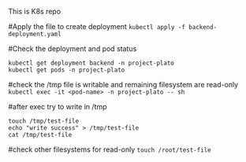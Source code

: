 This is K8s repo

#Apply the file to create deployment
`kubectl apply -f backend-deployment.yaml`

#Check the deployment and pod status
```
kubectl get deployment backend -n project-plato
kubectl get pods -n project-plato
```

#check the /tmp file is writable and remaining filesystem are read-only
`kubectl exec -it <pod-name> -n project-plato -- sh`

#after exec try to write in /tmp
```
touch /tmp/test-file
echo "write success" > /tmp/test-file
cat /tmp/test-file
```

#check other filesystems for read-only
`touch /root/test-file`